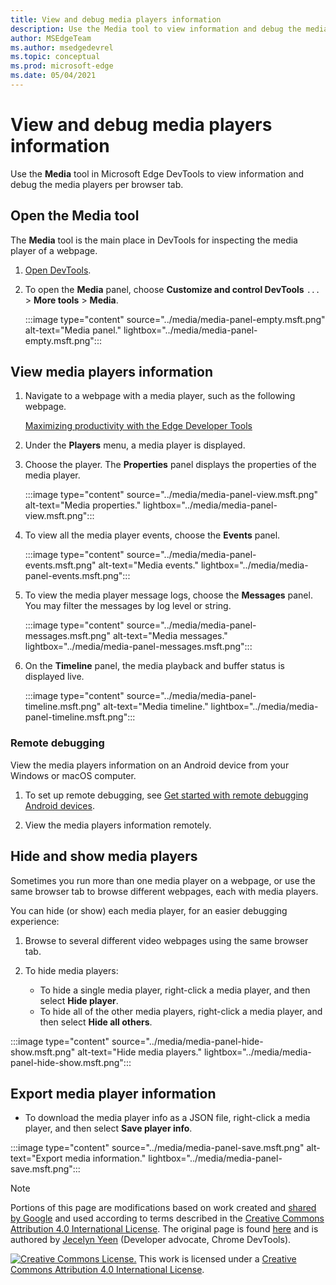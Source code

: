 ```yaml
---
title: View and debug media players information
description: Use the Media tool to view information and debug the media players per browser tab.
author: MSEdgeTeam
ms.author: msedgedevrel
ms.topic: conceptual
ms.prod: microsoft-edge
ms.date: 05/04/2021
---
```

<!-- Copyright Jecelyn Yeen

   Licensed under the Apache License, Version 2.0 (the "License");
   you may not use this file except in compliance with the License.
   You may obtain a copy of the License at

       https://www.apache.org/licenses/LICENSE-2.0

   Unless required by applicable law or agreed to in writing, software
   distributed under the License is distributed on an "AS IS" BASIS,
   WITHOUT WARRANTIES OR CONDITIONS OF ANY KIND, either express or implied.
   See the License for the specific language governing permissions and
   limitations under the License.  -->
# View and debug media players information

Use the **Media** tool in Microsoft Edge DevTools to view information and debug the media players per browser tab.


<!-- ====================================================================== -->
## Open the Media tool

The **Media** tool is the main place in DevTools for inspecting the media player of a webpage.

1.  [Open DevTools](../open/index.md).

1.  To open the **Media** panel, choose **Customize and control DevTools** `...` > **More tools** > **Media**.

    :::image type="content" source="../media/media-panel-empty.msft.png" alt-text="Media panel." lightbox="../media/media-panel-empty.msft.png":::


<!-- ====================================================================== -->
## View media players information

1.  Navigate to a webpage with a media player, such as the following webpage.

    [Maximizing productivity with the Edge Developer Tools](https://www.bing.com/videos/search?view=detail&mid=DE0BA14EC0E0D18C06C8DE0BA14EC0E0D18C06C8)

1.  Under the **Players** menu, a media player is displayed.

1.  Choose the player.  The **Properties** panel displays the properties of the media player.

    :::image type="content" source="../media/media-panel-view.msft.png" alt-text="Media properties." lightbox="../media/media-panel-view.msft.png":::

1.  To view all the media player events, choose the **Events** panel.

    :::image type="content" source="../media/media-panel-events.msft.png" alt-text="Media events." lightbox="../media/media-panel-events.msft.png":::

1.  To view the media player message logs, choose the **Messages** panel.  You may filter the messages by log level or string.

    :::image type="content" source="../media/media-panel-messages.msft.png" alt-text="Media messages." lightbox="../media/media-panel-messages.msft.png":::

1.  On the **Timeline** panel, the media playback and buffer status is displayed live.

    :::image type="content" source="../media/media-panel-timeline.msft.png" alt-text="Media timeline." lightbox="../media/media-panel-timeline.msft.png":::

### Remote debugging

View the media players information on an Android device from your Windows or macOS computer.

1.  To set up remote debugging, see [Get started with remote debugging Android devices](../remote-debugging/index.md).

1.  View the media players information remotely.

    <!-- TODO: recreate image using an Android device -->
    <!--
    :::image type="content" source="../media/media-panel-remote-debug.msft.png" alt-text="Remote debugging." lightbox="../media/media-panel-remote-debug.msft.png":::
    -->


<!-- ====================================================================== -->
## Hide and show media players

Sometimes you run more than one media player on a webpage, or use the same browser tab to browse different webpages, each with media players.

You can hide (or show) each media player, for an easier debugging experience:

1.  Browse to several different video webpages using the same browser tab.

1.  To hide media players:
    *   To hide a single media player, right-click a media player, and then select **Hide player**.
    *   To hide all of the other media players, right-click a media player, and then select **Hide all others**.

:::image type="content" source="../media/media-panel-hide-show.msft.png" alt-text="Hide media players." lightbox="../media/media-panel-hide-show.msft.png":::


<!-- ====================================================================== -->
## Export media player information

*  To download the media player info as a JSON file, right-click a media player, and then select **Save player info**.

:::image type="content" source="../media/media-panel-save.msft.png" alt-text="Export media information." lightbox="../media/media-panel-save.msft.png":::


<!-- ====================================================================== -->
> [!NOTE]
> Portions of this page are modifications based on work created and [shared by Google](https://developers.google.com/terms/site-policies) and used according to terms described in the [Creative Commons Attribution 4.0 International License](https://creativecommons.org/licenses/by/4.0).
> The original page is found [here](https://developers.google.com/web/tools/chrome-devtools/media-panel/index) and is authored by [Jecelyn Yeen](https://developers.google.com/web/resources/contributors#jecelyn-yeen) (Developer advocate, Chrome DevTools).

[![Creative Commons License.](https://i.creativecommons.org/l/by/4.0/88x31.png)](https://creativecommons.org/licenses/by/4.0)
This work is licensed under a [Creative Commons Attribution 4.0 International License](https://creativecommons.org/licenses/by/4.0).
